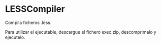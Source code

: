 LESSCompiler
============

Compila ficheros .less. 

Para utilizar el ejecutable, descargue el fichero exec.zip, descomprimalo y ejecutelo.
